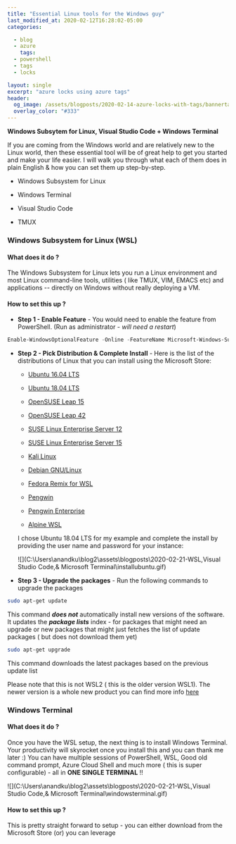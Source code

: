 ```yaml
---
title: "Essential Linux tools for the Windows guy"
last_modified_at: 2020-02-12T16:28:02-05:00
categories:

  - blog
  - azure
    tags:
  - powershell
  - tags
  - locks

layout: single
excerpt: "azure locks using azure tags"
header:
  og_image: /assets/blogposts/2020-02-14-azure-locks-with-tags/bannertag.png
  overlay_color: "#333"
---
```




**Windows Subsytem for Linux, Visual Studio Code + Windows Terminal** 



If you are coming from the Windows world and are relatively new to the Linux world, then these essential tool will be of great help to get you started and make your life easier. I will walk you through what each of them does in plain English & how you can set them up step-by-step.



- Windows Subsystem for Linux

- Windows Terminal 

- Visual Studio Code 

- TMUX

  

### Windows Subsystem for Linux (WSL)



#### What does it do ? 

The Windows Subsystem for Linux lets you run a Linux environment and most Linux command-line tools, utilities ( like TMUX, VIM, EMACS etc) and applications -- directly on Windows without really deploying a VM.  



#### How to set this up ? 

- **Step 1 - Enable Feature** - You would need to enable the feature from PowerShell. (Run as administrator - *will need a restart*)

```powershell
Enable-WindowsOptionalFeature -Online -FeatureName Microsoft-Windows-Subsystem-Linux
```

- **Step 2 - Pick Distribution & Complete Install** - Here is the list of the distributions of Linux that you can install using the Microsoft Store: 

  - [Ubuntu 16.04 LTS](https://www.microsoft.com/store/apps/9pjn388hp8c9)

  - [Ubuntu 18.04 LTS](https://www.microsoft.com/store/apps/9N9TNGVNDL3Q)

  - [OpenSUSE Leap 15](https://www.microsoft.com/store/apps/9n1tb6fpvj8c)

  - [OpenSUSE Leap 42](https://www.microsoft.com/store/apps/9njvjts82tjx)

  - [SUSE Linux Enterprise Server 12](https://www.microsoft.com/store/apps/9p32mwbh6cns)

  - [SUSE Linux Enterprise Server 15](https://www.microsoft.com/store/apps/9pmw35d7fnlx)

  - [Kali Linux](https://www.microsoft.com/store/apps/9PKR34TNCV07)

  - [Debian GNU/Linux](https://www.microsoft.com/store/apps/9MSVKQC78PK6)

  - [Fedora Remix for WSL](https://www.microsoft.com/store/apps/9n6gdm4k2hnc)

  - [Pengwin](https://www.microsoft.com/store/apps/9NV1GV1PXZ6P)

  - [Pengwin Enterprise](https://www.microsoft.com/store/apps/9N8LP0X93VCP)

  - [Alpine WSL](https://www.microsoft.com/store/apps/9p804crf0395) 

    

  I chose Ubuntu 18.04 LTS for my example and complete the install by providing the user name and password for your instance: 

  ![](C:\Users\anandku\blog2\assets\blogposts\2020-02-21-WSL,Visual Studio Code,& Microsoft Terminal\installubuntu.gif)

  

- **Step 3 - Upgrade the packages** - Run the following commands to upgrade the packages 



```bash
sudo apt-get update
```

This command ***does not*** automatically install new versions of the software. It updates the ***package lists*** index -  for packages that might need an upgrade or new packages that might just  fetches the list of update packages ( but does not download them yet)

```bash
sudo apt-get upgrade
```

This command downloads the latest packages based on the previous update list



Please note that this is not WSL2 ( this is the older version WSL1). The newer version is a whole new product you can find more info [here](https://devblogs.microsoft.com/commandline/wsl-2-is-now-available-in-windows-insiders/)



### Windows Terminal 

#### What does it do ? 

Once you have the WSL setup, the next thing is to install Windows Terminal. Your productivity will skyrocket once you install this and you can thank me later :) You can have multiple sessions of PowerShell, WSL, Good old command prompt, Azure Cloud Shell and much more ( this is super configurable) - all in **ONE SINGLE TERMINAL** !!



![](C:\Users\anandku\blog2\assets\blogposts\2020-02-21-WSL,Visual Studio Code,& Microsoft Terminal\windowsterminal.gif)



#### How to set this up ? 

This is pretty straight forward to setup - you can either download from the Microsoft Store (or) you can leverage 